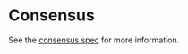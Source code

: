# Consensus

See the [consensus spec](https://github.com/depinnetwork/por-consensus/tree/main/spec/consensus) for more information.
